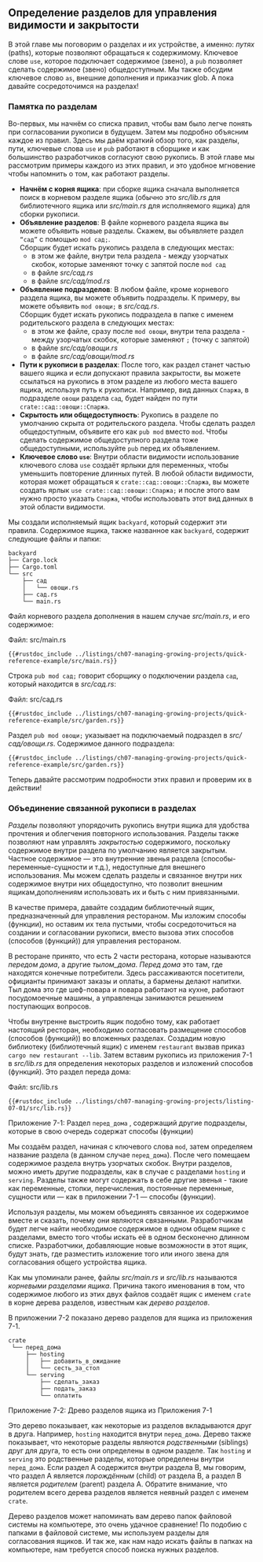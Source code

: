 ## Определение разделов для управления видимости и закрытости

В этой главе мы поговорим о разделах и их устройстве, а именно: *путях* (paths), которые позволяют обращаться к содержимому. Ключевое слове `use`, которое подключает содержимое (звено), а `pub` позволяет сделать содержимое (звено) общедоступным. Мы также обсудим ключевое слово `as`, внешние дополнения и приказчик glob. А пока давайте сосредоточимся на разделах!



### Памятка по разделам
Во-первых, мы начнём со списка правил, чтобы вам было легче понять при согласовании рукописи в будущем. Затем мы подробно объясним каждое из правил.
Здесь мы даём краткий обзор того, как разделы, пути, ключевые слова `use` и  `pub` работают в сборщике и как большинство разработчиков согласуют свою рукопись. В этой главе мы рассмотрим примеры каждого из этих правил, и это удобное мгновение чтобы напомнить о том, как работают разделы.

- **Начнём с корня ящика**: при сборке ящика сначала выполняется поиск в корневом разделе ящика (обычно это *src/lib.rs* для библиотечного ящика или *src/main.rs* для исполняемого ящика) для сборки рукописи.
- **Объявление разделов**: В файле корневого раздела ящика вы можете объявить новые разделы. Скажем, вы объявляете раздел `“сад”` с помощью `mod сад;`. <br>Сборщик будет искать рукопись раздела в следующих местах:
    - в этом же файле, внутри тела раздела - между узорчатых скобок, которые заменяют точку с запятой после `mod сад`
    - в файле *src/сад.rs*
    - в файле *src/сад/mod.rs*
- **Объявление подразделов**: В любом файле, кроме корневого раздела ящика, вы можете объявить подразделы. К примеру, вы можете объявить  `mod овощи;` в *src/сад.rs*.<br> Сборщик будет искать рукопись подраздела в папке с именем родительского раздела в следующих местах:
    - в этом же файле, сразу после `mod овощи`, внутри тела раздела - между узорчатых скобок, которые заменяют `;` (точку с запятой)
    - в файле *src/сад/овощи.rs*
    - в файле *src/сад/овощи/mod.rs*
- **Пути к рукописи в разделах**: После того, как раздел станет частью вашего ящика и если допускают правила закрытости, вы можете ссылаться на рукопись в этом разделе из любого места вашего ящика, используя путь к рукописи. Например, вид данных `Спаржа`, в подразделе `овощи` раздела `сад`, будет найден по пути `crate::сад::овощи::Спаржа`.
- **Скрытость или общедоступность**: Рукопись в разделе по умолчанию скрыта от родительского раздела. Чтобы сделать раздел общедоступным, объявите его как `pub mod` вместо `mod`. Чтобы сделать содержимое общедоступного раздела тоже общедоступными, используйте `pub` перед их объявлением.
- **Ключевое слово `use`**: Внутри области видимости использование ключевого слова `use` создаёт ярлыки для переменных, чтобы уменьшить повторение длинных путей. В любой области видимости, которая может обращаться к `crate::сад::овощи::Спаржа`, вы можете создать ярлык `use crate::сад::овощи::Спаржа;` и после этого вам нужно просто указать `Спаржа`, чтобы использовать этот вид данных в этой области видимости.

Мы создали исполняемый ящик `backyard`, который содержит эти правила. Содержимое ящика, также названное как `backyard`, содержит следующие файлы и папки:

```text
backyard
├── Cargo.lock
├── Cargo.toml
└── src
    ├── сад
    │   └── овощи.rs
    ├── сад.rs
    └── main.rs
```

Файл корневого раздела дополнения в нашем случае  *src/main.rs*, и его содержимое:

<span class="filename">Файл: src/main.rs</span>

```rust,noplayground,ignore
{{#rustdoc_include ../listings/ch07-managing-growing-projects/quick-reference-example/src/main.rs}}
```

Строка `pub mod сад;` говорит сборщику о подключении раздела `сад`, который находится в *src/сад.rs*:

<span class="filename">Файл: src/сад.rs</span>

```rust,noplayground,ignore
{{#rustdoc_include ../listings/ch07-managing-growing-projects/quick-reference-example/src/garden.rs}}
```

Раздел `pub mod овощи;` указывает на подключаемый подраздел в *src/сад/овощи.rs*. Содержимое данного подраздела:

```rust,noplayground,ignore
{{#rustdoc_include ../listings/ch07-managing-growing-projects/quick-reference-example/src/garden.rs}}
```

Теперь давайте рассмотрим подробности этих правил и проверим их в действии!

### Объединение связанной рукописи в разделах

*Разделы* позволяют упорядочить рукопись внутри ящика для удобства прочтения и облегчения повторного использования. Разделы также позволяют нам управлять *закрытостью* содержимого, поскольку содержимое внутри раздела по умолчанию является закрытым. Частное содержимое — это внутренние звенья раздела (способы-переменные-сущности и т.д.), недоступные для внешнего использования. Мы можем сделать разделы и связанное внутри них содержимое внутри них общедоступно, что позволит внешним ящикам,дополнениям использовать их и быть с ним привязанными.

В качестве примера, давайте создадим библиотечный ящик, предназначенный для управления рестораном. Мы изложим способы (функции), но оставим их тела пустыми, чтобы сосредоточиться на создании и согласовании рукописи, вместо вызова этих способов (способов (функций)) для управления рестораном.

В ресторане принято, что есть 2 части ресторана, которые называются *передом дома*, а другие *тылом_дома*. *Перед дома* это там, где находятся конечные потребители. Здесь рассаживаются посетители, официанты принимают заказы и оплаты, а бармены делают напитки. Тыл дома это где шеф-повара и повара работают на кухне,  работают посудомоечные машины, а управленцы занимаются решением поступающих вопросов.

Чтобы внутренне выстроить ящик подобно тому, как работает настоящий ресторан, необходимо согласовать размещение способов (способов (функций)) во вложенных разделах. Создадим новую библиотеку (библиотечный ящик) с именем `restaurant` вызвав приказ `cargo new restaurant --lib`. Затем вставим рукопись из приложения 7-1 в *src/lib.rs* для определения некоторых разделов и изложений способов (функций). Это раздел переда дома:

<span class="filename">Файл: src/lib.rs</span>

```rust,noplayground
{{#rustdoc_include ../listings/ch07-managing-growing-projects/listing-07-01/src/lib.rs}}
```

<span class="caption">Приложение 7-1: Раздел <code>перед_дома</code> , содержащий другие подразделы, которые в свою очередь содержат способы (функции)</span>

Мы создаём раздел, начиная с ключевого слова `mod`, затем определяем название раздела (в данном случае `перед_дома`). После чего помещаем содержимое раздела внутрь узорчатых скобок. Внутри разделов, можно иметь другие подразделы, как в случае с разделами `hosting` и `serving`. Разделы также могут содержать в себе другие звенья - такие как переменные, стопки, перечисления, постоянные переменные, сущности или — как в приложении 7-1 — способы (функции).

Используя разделы, мы можем объединять связанное их содержимое вместе и сказать, почему они являются связанными. Разработчикам будет легче найти необходимое содержимое в одном общем ящике с разделами, вместо того чтобы искать её в одном бесконечно длинном списке. Разработчики, добавляющие новые возможности в этот ящик, будут знать, где разместить изложение того или иного звена для согласования общего устройства ящика.

Как мы упоминали ранее, файлы *src/main.rs* и *src/lib.rs* называются *корневыми разделами ящика*. Причина такого именования в том, что содержимое любого из этих двух файлов создаёт ящик с именем `crate` в корне дерева разделов, известным как *дерево разделов*.

В приложении 7-2 показано дерево разделов для ящика из приложения 7-1.

```text
crate
 └── перед_дома
     ├── hosting
     │   ├── добавить_в_ожидание
     │   └── сесть_за_стол
     └── serving
         ├── сделать_заказ
         ├── подать_заказ
         └── оплатить
```

<span class="caption">Приложение 7-2: Древо разделов ящика из Приложения 7-1</span>

Это дерево показывает, как некоторые из разделов вкладываются друг в друга. Например, `hosting` находится внутри `перед_дома`. Дерево также показывает, что некоторые разделы являются  *родственными* (siblings) друг для друга, то есть они определены в одном разделе. Так `hosting` и `serving` это родственные разделы, которые определены внутри `перед_дома`. Если раздел A содержится внутри раздела B, мы говорим, что раздел A является *порождённым* (child) от раздела B, а раздел B является *родителем* (parent) раздела A. Обратите внимание, что родителем всего дерева разделов является неявный раздел с именем `crate`.

Дерево разделов может напоминать вам дерево папок файловой системы на компьютере, это очень удачное сравнение! По подобию с папками в файловой системе, мы используем разделы для согласования ящиков. И так же, как нам надо искать файлы в папках на компьютере, нам требуется способ поиска нужных разделов.
